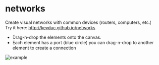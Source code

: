 # networks
Create visual networks with common devices (routers, computers, etc.)  
Try it here: http://kevduc.github.io/networks

- Drag-n-drop the elements onto the canvas.
- Each element has a port (blue circle) you can drag-n-drop to another element to create a connection

![example](https://user-images.githubusercontent.com/64347790/108601820-88107280-7396-11eb-9e9f-0715ae8633c9.png)
